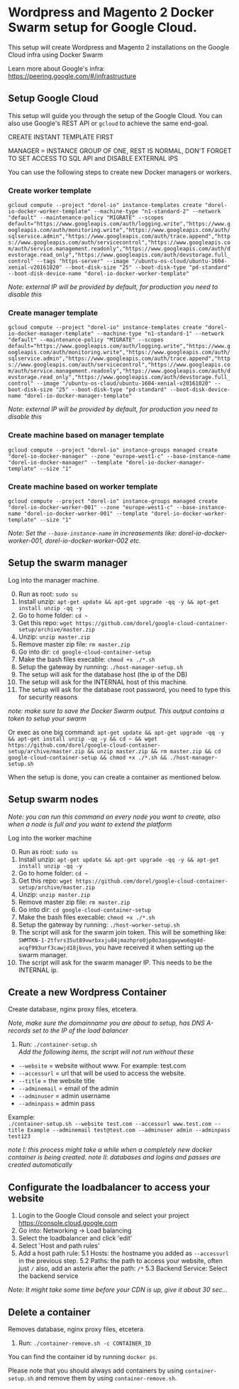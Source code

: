 # Wordpress and Magento 2 Docker Swarm setup for Google Cloud.

This setup will create Wordpress and Magento 2 installations on the Google Cloud infra using Docker Swarm

Learn more about Google's infra: https://peering.google.com/#/infrastructure

## Setup Google Cloud
This setup will guide you through the setup of the Google Cloud. You can also use Google's REST API or `gcloud` to achieve the same end-goal.

CREATE INSTANT TEMPLATE FIRST

MANAGER = INSTANCE GROUP OF ONE, REST IS NORMAL, DON'T FORGET TO SET ACCESS TO SQL API and DISABLE EXTERNAL IPS

You can use the following steps to create new Docker managers or workers.

### Create worker template
`gcloud compute --project "dorel-io" instance-templates create "dorel-io-docker-worker-template" --machine-type "n1-standard-2" --network "default" --maintenance-policy "MIGRATE" --scopes default="https://www.googleapis.com/auth/logging.write","https://www.googleapis.com/auth/monitoring.write","https://www.googleapis.com/auth/sqlservice.admin","https://www.googleapis.com/auth/trace.append","https://www.googleapis.com/auth/servicecontrol","https://www.googleapis.com/auth/service.management.readonly","https://www.googleapis.com/auth/devstorage.read_only","https://www.googleapis.com/auth/devstorage.full_control" --tags "https-server" --image "/ubuntu-os-cloud/ubuntu-1604-xenial-v20161020" --boot-disk-size "25" --boot-disk-type "pd-standard" --boot-disk-device-name "dorel-io-docker-worker-template"`

_Note: external IP will be provided by default, for production you need to disable this_

### Create manager template
`gcloud compute --project "dorel-io" instance-templates create "dorel-io-docker-manager-template" --machine-type "n1-standard-1" --network "default" --maintenance-policy "MIGRATE" --scopes default="https://www.googleapis.com/auth/logging.write","https://www.googleapis.com/auth/monitoring.write","https://www.googleapis.com/auth/sqlservice.admin","https://www.googleapis.com/auth/trace.append","https://www.googleapis.com/auth/servicecontrol","https://www.googleapis.com/auth/service.management.readonly","https://www.googleapis.com/auth/devstorage.read_only","https://www.googleapis.com/auth/devstorage.full_control" --image "/ubuntu-os-cloud/ubuntu-1604-xenial-v20161020" --boot-disk-size "25" --boot-disk-type "pd-standard" --boot-disk-device-name "dorel-io-docker-manager-template"`

_Note: external IP will be provided by default, for production you need to disable this_

### Create machine based on manager template
`gcloud compute --project "dorel-io" instance-groups managed create "dorel-io-docker-manager" --zone "europe-west1-c" --base-instance-name "dorel-io-docker-manager" --template "dorel-io-docker-manager-template" --size "1"`

### Create machine based on worker template
`gcloud compute --project "dorel-io" instance-groups managed create "dorel-io-docker-worker-001" --zone "europe-west1-c" --base-instance-name "dorel-io-docker-worker-001" --template "dorel-io-docker-worker-template" --size "1"`

_Note: Set the `--base-instance-name` in increasements like:  dorel-io-docker-worker-001, dorel-io-docker-worker-002 etc._

## Setup the swarm manager

Log into the manager machine.

0. Run as root: `sudo su`
1. Install unzip: `apt-get update && apt-get upgrade -qq -y && apt-get install unzip -qq -y`
2. Go to home folder: `cd ~`
3. Get this repo: `wget https://github.com/dorel/google-cloud-container-setup/archive/master.zip`
4. Unzip: `unzip master.zip`
4. Remove master zip file: `rm master.zip`
4. Go into dir: `cd google-cloud-container-setup`
5. Make the bash files execable: `chmod +x ./*.sh`
6. Setup the gateway by running: `./host-manager-setup.sh`
7. The setup will ask for the database host (the ip of the DB)
8. The setup will ask for the INTERNAL host of this machine.
9. The setup will ask for the database root password, you need to type this for security reasons

_note: make sure to save the Docker Swarm output. This output contains a token to setup your swarm_

Or exec as one big command: `apt-get update && apt-get upgrade -qq -y && apt-get install unzip -qq -y && cd ~ && wget https://github.com/dorel/google-cloud-container-setup/archive/master.zip && unzip master.zip && rm master.zip && cd google-cloud-container-setup && chmod +x ./*.sh && ./host-manager-setup.sh`

When the setup is done, you can create a container as mentioned below.

## Setup swarm nodes

_Note: you can run this command on every node you want to create, also when a node is full and you want to extend the platform_

Log into the worker machine

0. Run as root: `sudo su`
1. Install unzip: `apt-get update && apt-get upgrade -qq -y && apt-get install unzip -qq -y`
2. Go to home folder: `cd ~`
3. Get this repo: `wget https://github.com/dorel/google-cloud-container-setup/archive/master.zip`
4. Unzip: `unzip master.zip`
4. Remove master zip file: `rm master.zip`
4. Go into dir: `cd google-cloud-container-setup`
5. Make the bash files execable: `chmod +x ./*.sh`
6. Setup the gateway by running: `./host-worker-setup.sh`
7. The script will ask for the swarm join token. This will be something like: `SWMTKN-1-2tfvrs35ut89vwrbxxju84jmazhpro0jp0o3asgqwywo6qg4d-acqf993urf3cawjd18jbvus`, you have received it when setting up the swarm manager.
8. The script will ask for the swarm manager IP. This needs to be the INTERNAL ip.

## Create a new Wordpress Container
Create database, nginx proxy files, etcetera.

_Note, make sure the domainname you are about to setup, has DNS A-records set to the IP of the load balancer_

1. Run: `./container-setup.sh`<br>
_Add the following items, the script will not run without these_
- `--website` = website without www. For example: test.com
- `--accessurl` = url that will be used to access the website.
- `--title` = the website title
- `--adminemail` = email of the admin
- `--adminuser` = admin username
- `--adminpass` = admin pass

Example:<br>
`./container-setup.sh --website test.com --accessurl www.test.com --title Example --adminemail test@test.com --adminuser admin --adminpass test123`

_note I: this process might take a while when a completely new docker container is being created._
_note II: databases and logins and passes are created automatically_

## Configurate the loadbalancer to access your website
1. Login to the Google Cloud console and select your project https://console.cloud.google.com
2. Go into: Networking -> Load balancing
3. Select the loadbalancer and click 'edit'
4. Select 'Host and path rules'
5. Add a host path rule:
  5.1 Hosts: the hostname you added as `--accessurl` in the previous step.
  5.2 Paths: the path to access your website, often just `/` also, add an asterix after the path: `/*`
  5.3 Backend Service: Select the backend service

_Note: It might take some time before your CDN is up, give it about 30 sec..._

## Delete a container
Removes database, nginx proxy files, etcetera.

1. Run: `./container-remove.sh -c CONTAINER_ID`

You can find the container id by running `docker ps`.

Please note that you should always add containers by using `container-setup.sh` and remove them by using `container-remove.sh`.
